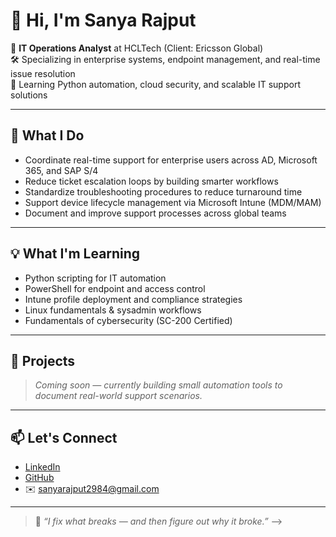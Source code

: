 # 👋 Hi, I'm Sanya Rajput

🎯 **IT Operations Analyst** at HCLTech (Client: Ericsson Global)  
🛠️ Specializing in enterprise systems, endpoint management, and real-time issue resolution  
🚀 Learning Python automation, cloud security, and scalable IT support solutions  

---

## 🔧 What I Do

- Coordinate real-time support for enterprise users across AD, Microsoft 365, and SAP S/4
- Reduce ticket escalation loops by building smarter workflows
- Standardize troubleshooting procedures to reduce turnaround time
- Support device lifecycle management via Microsoft Intune (MDM/MAM)
- Document and improve support processes across global teams

---

## 💡 What I'm Learning

- Python scripting for IT automation
- PowerShell for endpoint and access control
- Intune profile deployment and compliance strategies
- Linux fundamentals & sysadmin workflows
- Fundamentals of cybersecurity (SC-200 Certified)

---

## 📂 Projects

> *Coming soon — currently building small automation tools to document real-world support scenarios.*
---

## 📫 Let's Connect

- [LinkedIn](https://www.linkedin.com/in/sanya-rajput2004)
- [GitHub](https://github.com/sanyarajput77)
- ✉️ sanyarajput2984@gmail.com

---

> 🧠 *“I fix what breaks — and then figure out why it broke.”*
-->
